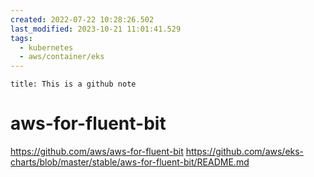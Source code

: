 ```yaml
---
created: 2022-07-22 10:28:26.502
last_modified: 2023-10-21 11:01:41.529
tags:
  - kubernetes
  - aws/container/eks
---
```


```ad-attention
title: This is a github note
```

# aws-for-fluent-bit

https://github.com/aws/aws-for-fluent-bit
https://github.com/aws/eks-charts/blob/master/stable/aws-for-fluent-bit/README.md


